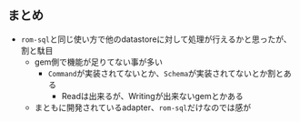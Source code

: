 
## まとめ

* `rom-sql`と同じ使い方で他のdatastoreに対して処理が行えるかと思ったが、割と駄目
  * gem側で機能が足りてない事が多い
    * `Command`が実装されてないとか、`Schema`が実装されてないとか割とある
      * Readは出来るが、Writingが出来ないgemとかある
  * まともに開発されているadapter、`rom-sql`だけなのでは感が
